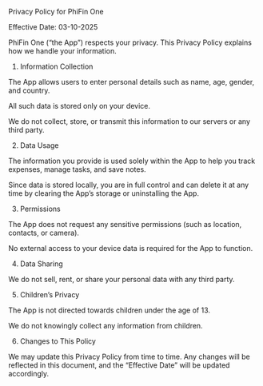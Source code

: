 Privacy Policy for PhiFin One

Effective Date: 03-10-2025

PhiFin One (“the App”) respects your privacy. This Privacy Policy explains how we handle your information.

1. Information Collection

The App allows users to enter personal details such as name, age, gender, and country.

All such data is stored only on your device.

We do not collect, store, or transmit this information to our servers or any third party.

2. Data Usage

The information you provide is used solely within the App to help you track expenses, manage tasks, and save notes.

Since data is stored locally, you are in full control and can delete it at any time by clearing the App’s storage or uninstalling the App.

3. Permissions

The App does not request any sensitive permissions (such as location, contacts, or camera).

No external access to your device data is required for the App to function.

4. Data Sharing

We do not sell, rent, or share your personal data with any third party.

5. Children’s Privacy

The App is not directed towards children under the age of 13.

We do not knowingly collect any information from children.

6. Changes to This Policy

We may update this Privacy Policy from time to time. Any changes will be reflected in this document, and the “Effective Date” will be updated accordingly.
